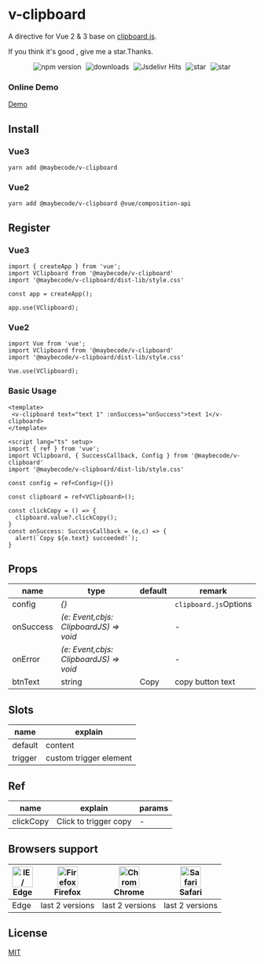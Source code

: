 
# v-clipboard

A directive for Vue 2 & 3 base on [clipboard.js](https://github.com/zenorocha/clipboard.js).

<p align="left">
If you think it's good , give me a star.Thanks.
</p>

 <p align="center" >
    <img src="https://img.shields.io/npm/v/@maybecode/v-clipboard?style=flat-square" alt="npm version"  style="margin-right:5px;" />
    <img src="https://img.shields.io/npm/dt/@maybecode/v-clipboard.svg?style=flat-square&color=#4fc08d" alt="downloads" style="margin-right:5px;"   />
    <img src="https://img.shields.io/jsdelivr/npm/hm/@maybecode/v-clipboard?style=flat-square" alt="Jsdelivr Hits" style="margin-right:5px;"  >

  <img src="https://img.shields.io/github/stars/maybeQHL/v-clipboard?style=flat-square&logo=GitHub" alt="star" style="margin-right:5px;"  >
   <img src="https://gitee.com/null_639_5368/v-clipboard/badge/star.svg?style=flat-square" alt="star">
</p>

### Online Demo

[Demo](http://null_639_5368.gitee.io/v-clipboard)

## Install
### Vue3
```
yarn add @maybecode/v-clipboard
```

### Vue2
```
yarn add @maybecode/v-clipboard @vue/composition-api
```

## Register
### Vue3
```
import { createApp } from 'vue';
import VClipboard from '@maybecode/v-clipboard'
import '@maybecode/v-clipboard/dist-lib/style.css'

const app = createApp();

app.use(VClipboard);
```
### Vue2
```
import Vue from 'vue';
import VClipboard from '@maybecode/v-clipboard'
import '@maybecode/v-clipboard/dist-lib/style.css'

Vue.use(VClipboard);

```
### Basic Usage
```
<template>
 <v-clipboard text="text 1" :onSuccess="onSuccess">text 1</v-clipboard>
</template>

<script lang="ts" setup>
import { ref } from 'vue';
import VClipboard, { SuccessCallback, Config } from '@maybecode/v-clipboard'
import '@maybecode/v-clipboard/dist-lib/style.css'

const config = ref<Config>({})

const clipboard = ref<VClipboard>();

const clickCopy = () => {
  clipboard.value?.clickCopy();
}
const onSuccess: SuccessCallback = (e,c) => {
  alert(`Copy ${e.text} succeeded!`);
}
```

## Props

| name      | type                                   | default | remark                |
| --------- | -------------------------------------- | ------- | --------------------- |
| config    | _{}_                                   |         | `clipboard.js`Options |
| onSuccess | _(e: Event,cbjs: ClipboardJS) => void_ |         | -                     |
| onError   | _(e: Event,cbjs: ClipboardJS) => void_ |         | -                     |
| btnText   | string                                 | Copy    | copy button text      |

## Slots
| name    | explain                |
| ------- | ---------------------- |
| default | content                |
| trigger | custom trigger element |


## Ref

| name      | explain               | params |
| --------- | --------------------- | ------ |
| clickCopy | Click to trigger copy | -      |

## Browsers support

| [<img src="https://raw.githubusercontent.com/alrra/browser-logos/master/src/edge/edge_48x48.png" alt="IE / Edge" width="42px" height="42px" />](https://godban.github.io/browsers-support-badges/)</br>Edge | [<img src="https://raw.githubusercontent.com/alrra/browser-logos/master/src/firefox/firefox_48x48.png" alt="Firefox" width="42px" height="42px" />](https://godban.github.io/browsers-support-badges/)</br>Firefox | [<img src="https://raw.githubusercontent.com/alrra/browser-logos/master/src/chrome/chrome_48x48.png" alt="Chrome" width="42px" height="42px" />](https://godban.github.io/browsers-support-badges/)</br>Chrome | [<img src="https://raw.githubusercontent.com/alrra/browser-logos/master/src/safari/safari_48x48.png" alt="Safari" width="42px" height="42px" />](https://godban.github.io/browsers-support-badges/)</br>Safari |
| ----------------------------------------------------------------------------------------------------------------------------------------------------------------------------------------------------------- | ------------------------------------------------------------------------------------------------------------------------------------------------------------------------------------------------------------------ | -------------------------------------------------------------------------------------------------------------------------------------------------------------------------------------------------------------- | -------------------------------------------------------------------------------------------------------------------------------------------------------------------------------------------------------------- |
| Edge                                                                                                                                                                                                        | last 2 versions                                                                                                                                                                                                    | last 2 versions                                                                                                                                                                                                | last 2 versions                                                                                                                                                                                                |

## License

[MIT](./LICENSE)